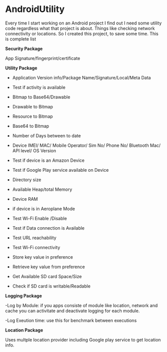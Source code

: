 AndroidUtility
==============

Every time I start working on an Android project I find out I need some utility code regardless what that project is about.  Things like checking network connectivity or locations. So I created this project, to save some time. 
This is complete list

**Security Package**

App Signature/fingerprint/certificate

**Utility Package**

- Application Version info/Package Name/Signature/Local/Meta Data
- Test if activity is available
- Bitmap to Base64/Drawable
- Drawable to Bitmap
- Resource to Bitmap
- Base64 to Bitmap
- Number of Days between to date

- Device IMEI/ MAC/ Mobile Operator/ Sim No/ Phone No/ Bluetooth Mac/ API level/ OS Version
- Test if device is an Amazon Device
- Test if Google Play service available on Device
- Directory size

- Available Heap/total Memory
- Device RAM

- if device is in Aeroplane Mode
- Test Wi-Fi Enable /Disable
- Test if Data connection is Available
- Test URL reachability
- Test Wi-Fi connectivity
- Store key value in preference
- Retrieve key value from preference

- Get Available SD card Space/Size
- Check if SD card is writable/Readable

**Logging Package**

-Log by Module: if you apps consiste of module like location, network and cache you can activitate and deactivate logging for each module. 

-Log Exeution time: use this for benchmark between executions

**Location Package**

Uses multple location provider including Google play service to get location info. 

